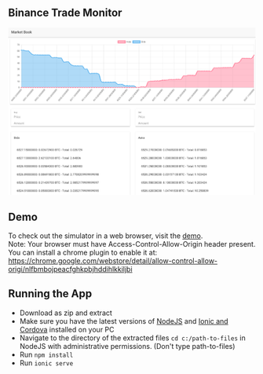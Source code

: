 ## Binance Trade Monitor
![Demo Picture](https://raw.githubusercontent.com/guo-alan/Market-Simulator/master/demo.png)
## Demo
To check out the simulator in a web browser, visit the [demo](https://market-simulator-72622.firebaseapp.com/).  
Note: Your browser must have Access-Control-Allow-Origin header present. You can install a chrome plugin to enable it at: https://chrome.google.com/webstore/detail/allow-control-allow-origi/nlfbmbojpeacfghkpbjhddihlkkiljbi

## Running the App
- Download as zip and extract
- Make sure you have the latest versions of  [NodeJS](https://nodejs.org/en/) and [Ionic and Cordova](http://ionicframework.com/getting-started/) installed on your PC
- Navigate to the directory of the extracted files `cd c:/path-to-files` in NodeJS with administrative permissions. (Don't type path-to-files)
- Run `npm install`
- Run `ionic serve`
